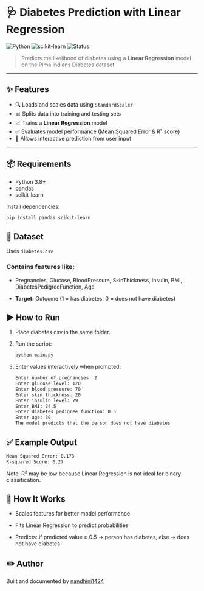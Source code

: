 # 🩺 Diabetes Prediction with Linear Regression

![Python](https://img.shields.io/badge/Python-3.8%2B-blue?logo=python)
![scikit-learn](https://img.shields.io/badge/scikit--learn-1.0%2B-orange?logo=scikit-learn)
![Status](https://img.shields.io/badge/status-Completed-brightgreen)

> Predicts the likelihood of diabetes using a **Linear Regression** model on the Pima Indians Diabetes dataset.

---

## ✨ Features

- 🔍 Loads and scales data using `StandardScaler`
- 📊 Splits data into training and testing sets
- 📈 Trains a **Linear Regression** model
- ✅ Evaluates model performance (Mean Squared Error & R² score)
- 🧪 Allows interactive prediction from user input

---

## 📦 Requirements

- Python 3.8+
- pandas
- scikit-learn

Install dependencies:
```bash
pip install pandas scikit-learn
```

## 📁 Dataset
Uses ```diabetes.csv```

### Contains features like:

- Pregnancies, Glucose, BloodPressure, SkinThickness, Insulin, BMI, DiabetesPedigreeFunction, Age

- **Target:** Outcome (1 = has diabetes, 0 = does not have diabetes)

## ▶️ How to Run
1. Place diabetes.csv in the same folder.

2. Run the script:
   ```bash
   python main.py

3. Enter values interactively when prompted:
   ```bash
   Enter number of pregnancies: 2
   Enter glucose level: 120
   Enter blood pressure: 70
   Enter skin thickness: 20
   Enter insulin level: 79
   Enter BMI: 24.5
   Enter diabetes pedigree function: 0.5
   Enter age: 30
   The model predicts that the person does not have diabetes
   ```
## ✅ Example Output
   ```bash
Mean Squared Error: 0.173
R-squared Score: 0.27
```
Note: R² may be low because Linear Regression is not ideal for binary classification.

## 🧠 How It Works
- Scales features for better model performance

- Fits Linear Regression to predict probabilities

- Predicts: if predicted value ≥ 0.5 → person has diabetes, else → does not have diabetes

## ✏️ Author

Built and documented by [nandhini1424]("https://github.com/nandhini1424")


